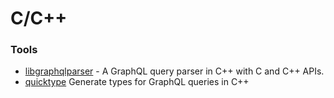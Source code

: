 # C/C++

### Tools

- [libgraphqlparser](https://github.com/graphql/libgraphqlparser) - A GraphQL query parser in C++ with C and C++ APIs.
- [quicktype](https://github.com/quicktype/quicktype) Generate types for GraphQL queries in C++
